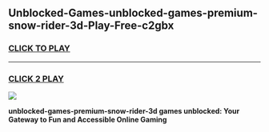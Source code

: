 
## Unblocked-Games-unblocked-games-premium-snow-rider-3d-Play-Free-c2gbx
<h3>
<a href="https://premium76.site?title=unblocked-games-premium-snow-rider-3d&ref=23A">CLICK TO PLAY</a></h3>
<hr>

<h3>
<a href="https://premium76.site?title=unblocked-games-premium-snow-rider-3d&ref=23A">CLICK 2 PLAY</a>
  
</h3>

<a href="https://premium76.site?title=unblocked-games-premium-snow-rider-3d&ref=23A"><img src="https://clearcache.store/games.png"></a>


**unblocked-games-premium-snow-rider-3d games unblocked: Your Gateway to Fun and Accessible Online Gaming**
